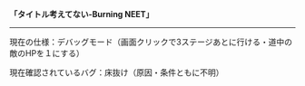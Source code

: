 <b color="#000050">「タイトル考えてない-Burning NEET」</b>
<hr>
<p>現在の仕様：デバッグモード（画面クリックで3ステージあとに行ける・道中の敵のHPを１にする）</p>
<p>現在確認されているバグ：床抜け（原因・条件ともに不明）</p>
